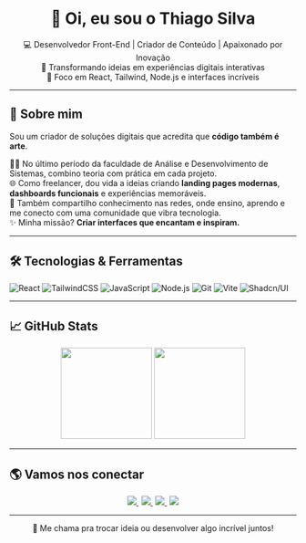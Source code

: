 <h1 align="center">👋 Oi, eu sou o Thiago Silva</h1>

<p align="center">
  💻 Desenvolvedor Front-End | Criador de Conteúdo | Apaixonado por Inovação <br />
  🚀 Transformando ideias em experiências digitais interativas <br />
  🎯 Foco em React, Tailwind, Node.js e interfaces incríveis
</p>

---

## 🧠 Sobre mim

Sou um criador de soluções digitais que acredita que **código também é arte**.  

👨‍🎓 No último período da faculdade de Análise e Desenvolvimento de Sistemas, combino teoria com prática em cada projeto.  
🌐 Como freelancer, dou vida a ideias criando **landing pages modernas**, **dashboards funcionais** e experiências memoráveis.  
📱 Também compartilho conhecimento nas redes, onde ensino, aprendo e me conecto com uma comunidade que vibra tecnologia.  
✨ Minha missão? **Criar interfaces que encantam e inspiram.**  

---

## 🛠️ Tecnologias & Ferramentas

![React](https://img.shields.io/badge/-React-20232A?style=flat&logo=react)
![TailwindCSS](https://img.shields.io/badge/-Tailwind-0EA5E9?style=flat&logo=tailwindcss&logoColor=white)
![JavaScript](https://img.shields.io/badge/-JavaScript-F7DF1E?style=flat&logo=javascript&logoColor=black)
![Node.js](https://img.shields.io/badge/-Node.js-339933?style=flat&logo=nodedotjs&logoColor=white)
![Git](https://img.shields.io/badge/-Git-F05032?style=flat&logo=git&logoColor=white)
![Vite](https://img.shields.io/badge/-Vite-646CFF?style=flat&logo=vite&logoColor=white)
![Shadcn/UI](https://img.shields.io/badge/-Shadcn/UI-000000?style=flat&logo=vercel&logoColor=white)

---

## 📈 GitHub Stats

<p align="center">
  <img src="https://github-readme-stats.vercel.app/api?username=thiagosilva&show_icons=true&theme=radical" height="160"/>
  <img src="https://github-readme-stats.vercel.app/api/top-langs/?username=thiagosilva&layout=compact&theme=radical" height="160"/>
</p>

---

## 🌎 Vamos nos conectar

<p align="center">
  <a style="padding-right:5px" href="https://thiagosilva-alpha.vercel.app/" target="_blank">
    <img src="https://img.shields.io/badge/-Portfólio-000?style=for-the-badge&logo=vercel&logoColor=white"/>
  </a>
  <a style="padding-right:5px" href="https://www.linkedin.com/in/thiagosilva-dev" target="_blank">
    <img src="https://img.shields.io/badge/-LinkedIn-0077B5?style=for-the-badge&logo=linkedin&logoColor=white"/>
  </a>
  <a style="padding-right:5px" href="https://instagram.com/thiagosilva.dev" target="_blank">
    <img src="https://img.shields.io/badge/-Instagram-E4405F?style=for-the-badge&logo=instagram&logoColor=white"/>
  </a>
  <a href="https://tiktok.com/@thiagosilva.dev" target="_blank">
    <img src="https://img.shields.io/badge/-TikTok-000000?style=for-the-badge&logo=tiktok&logoColor=white"/>
  </a>
</p>

---

<p align="center">
  📩 Me chama pra trocar ideia ou desenvolver algo incrível juntos!
</p>
